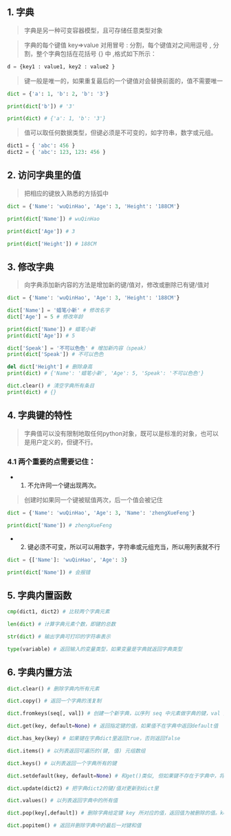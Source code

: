 ## 1. 字典

> 字典是另一种可变容器模型，且可存储任意类型对象

> 字典的每个键值 key=>value 对用冒号 : 分割，每个键值对之间用逗号 , 分割，整个字典包括在花括号 {} 中 ,格式如下所示：

```python
d = {key1 : value1, key2 : value2 }
```

> 键一般是唯一的，如果重复最后的一个键值对会替换前面的，值不需要唯一

```python
dict = {'a': 1, 'b': 2, 'b': '3'}

print(dict['b']) # '3'

print(dict) # {'a': 1, 'b': '3'}
```

> 值可以取任何数据类型，但键必须是不可变的，如字符串，数字或元组。

```python
dict1 = { 'abc': 456 }
dict2 = { 'abc': 123, 123: 456 }
```

## 2. 访问字典里的值

> 把相应的键放入熟悉的方括弧中

```python
dict = {'Name': 'wuQinHao', 'Age': 3, 'Height': '188CM'}

print(dict['Name']) # wuQinHao

print(dict['Age']) # 3

print(dict['Height']) # 188CM
```

## 3. 修改字典

> 向字典添加新内容的方法是增加新的键/值对，修改或删除已有键/值对

```python
dict = {'Name': 'wuQinHao', 'Age': 3, 'Height': '188CM'}

dict['Name'] = '蜡笔小新' # 修改名字
dict['Age'] = 5 # 修改年龄

print(dict['Name']) # 蜡笔小新
print(dict['Age']) # 5

dict['Speak'] = '不可以色色' # 增加新内容（speak）
print(dict['Speak']) # 不可以色色

del dict['Height'] # 删除身高
print(dict) # {'Name': '蜡笔小新', 'Age': 5, 'Speak': '不可以色色'}

dict.clear() # 清空字典所有条目
print(dict) # {}
```

## 4. 字典键的特性

> 字典值可以没有限制地取任何python对象，既可以是标准的对象，也可以是用户定义的，但键不行。

### 4.1 两个重要的点需要记住：

- 1) 不允许同一个键出现两次。

> 创建时如果同一个键被赋值两次，后一个值会被记住

```python
dict = {'Name': 'wuQinHao', 'Age': 3, 'Name': 'zhengXueFeng'}

print(dict['Name']) # zhengXueFeng
```

- 2) 键必须不可变，所以可以用数字，字符串或元组充当，所以用列表就不行

```python
dict = {['Name']: 'wuQinHao', 'Age': 3}

print(dict['Name']) # 会报错
```

## 5. 字典内置函数

```python
cmp(dict1, dict2) # 比较两个字典元素

len(dict) # 计算字典元素个数，即键的总数

str(dict) # 输出字典可打印的字符串表示

type(variable) # 返回输入的变量类型，如果变量是字典就返回字典类型
```

## 6. 字典内置方法

```python
dict.clear() # 删除字典内所有元素

dict.copy() # 返回一个字典的浅复制

dict.fromkeys(seq[, val]) # 创建一个新字典，以序列 seq 中元素做字典的键，val 为字典所有键对应的初始值

dict.get(key, default=None) # 返回指定键的值，如果值不在字典中返回default值

dict.has_key(key) # 如果键在字典dict里返回true，否则返回false

dict.items() # 以列表返回可遍历的(键, 值) 元组数组

dict.keys() # 以列表返回一个字典所有的键

dict.setdefault(key, default=None) # 和get()类似, 但如果键不存在于字典中，将会添加键并将值设为default

dict.update(dict2) # 把字典dict2的键/值对更新到dict里

dict.values() # 以列表返回字典中的所有值

dict.pop(key[,default]) # 删除字典给定键 key 所对应的值，返回值为被删除的值。key值必须给出。 否则，返回default值

dict.popitem() # 返回并删除字典中的最后一对键和值
```